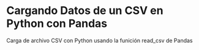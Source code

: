 # Cargando Datos de un CSV en Python con Pandas
Carga de archivo CSV con Python usando la funición read_csv de Pandas

